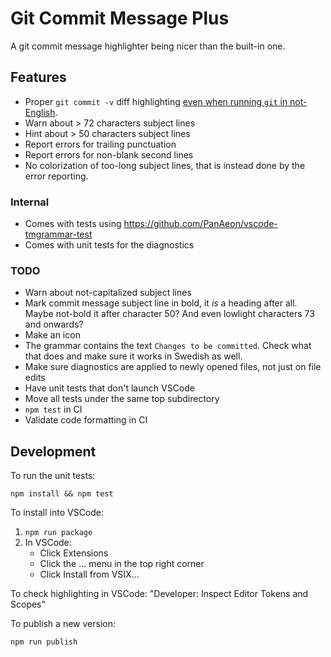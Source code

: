 # Git Commit Message Plus

A git commit message highlighter being nicer than the built-in one.

## Features

- Proper `git commit -v` diff highlighting [even when running `git` in
  not-English](https://github.com/textmate/git.tmbundle/issues/60).
- Warn about > 72 characters subject lines
- Hint about > 50 characters subject lines
- Report errors for trailing punctuation
- Report errors for non-blank second lines
- No colorization of too-long subject lines, that is instead done by the error
  reporting.

<!-- FIXME: Add an animated demo here! -->

### Internal

- Comes with tests using <https://github.com/PanAeon/vscode-tmgrammar-test>
- Comes with unit tests for the diagnostics

### TODO

- Warn about not-capitalized subject lines
- Mark commit message subject line in bold, it _is_ a heading after all. Maybe
  not-bold it after character 50? And even lowlight characters 73 and onwards?
- Make an icon
- The grammar contains the text `Changes to be committed`. Check what that does
  and make sure it works in Swedish as well.
- Make sure diagnostics are applied to newly opened files, not just on file
  edits
- Have unit tests that don't launch VSCode
- Move all tests under the same top subdirectory
- `npm test` in CI
- Validate code formatting in CI

## Development

To run the unit tests:

```
npm install && npm test
```

To install into VSCode:

1. `npm run package`
1. In VSCode:
   - Click Extensions
   - Click the ... menu in the top right corner
   - Click Install from VSIX...

To check highlighting in VSCode: "Developer: Inspect Editor Tokens and Scopes"

To publish a new version:

```
npm run publish
```

[diagnostics-docs]: https://code.visualstudio.com/api/language-extensions/programmatic-language-features#provide-diagnostics
[sample-extension]: https://github.com/gbuktenica/Unicode-Substitutions
